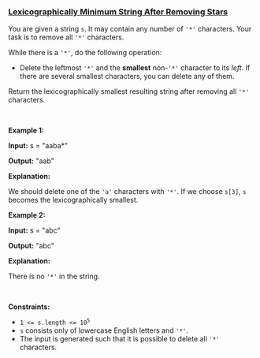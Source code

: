 ### [Lexicographically Minimum String After Removing Stars](https://leetcode.com/problems/lexicographically-minimum-string-after-removing-stars)

<p>You are given a string <code>s</code>. It may contain any number of <code>&#39;*&#39;</code> characters. Your task is to remove all <code>&#39;*&#39;</code> characters.</p>

<p>While there is a <code>&#39;*&#39;</code>, do the following operation:</p>

<ul>
	<li>Delete the leftmost <code>&#39;*&#39;</code> and the <strong>smallest</strong> non-<code>&#39;*&#39;</code> character to its <em>left</em>. If there are several smallest characters, you can delete any of them.</li>
</ul>

<p>Return the <span data-keyword="lexicographically-smaller-string">lexicographically smallest</span> resulting string after removing all <code>&#39;*&#39;</code> characters.</p>

<p>&nbsp;</p>
<p><strong class="example">Example 1:</strong></p>

<div class="example-block">
<p><strong>Input:</strong> <span class="example-io">s = &quot;aaba*&quot;</span></p>

<p><strong>Output:</strong> <span class="example-io">&quot;aab&quot;</span></p>

<p><strong>Explanation:</strong></p>

<p>We should delete one of the <code>&#39;a&#39;</code> characters with <code>&#39;*&#39;</code>. If we choose <code>s[3]</code>, <code>s</code> becomes the lexicographically smallest.</p>
</div>

<p><strong class="example">Example 2:</strong></p>

<div class="example-block">
<p><strong>Input:</strong> <span class="example-io">s = &quot;abc&quot;</span></p>

<p><strong>Output:</strong> <span class="example-io">&quot;abc&quot;</span></p>

<p><strong>Explanation:</strong></p>

<p>There is no <code>&#39;*&#39;</code> in the string.<!-- notionvc: ff07e34f-b1d6-41fb-9f83-5d0ba3c1ecde --></p>
</div>

<p>&nbsp;</p>
<p><strong>Constraints:</strong></p>

<ul>
	<li><code>1 &lt;= s.length &lt;= 10<sup>5</sup></code></li>
	<li><code>s</code> consists only of lowercase English letters and <code>&#39;*&#39;</code>.</li>
	<li>The input is generated such that it is possible to delete all <code>&#39;*&#39;</code> characters.</li>
</ul>
